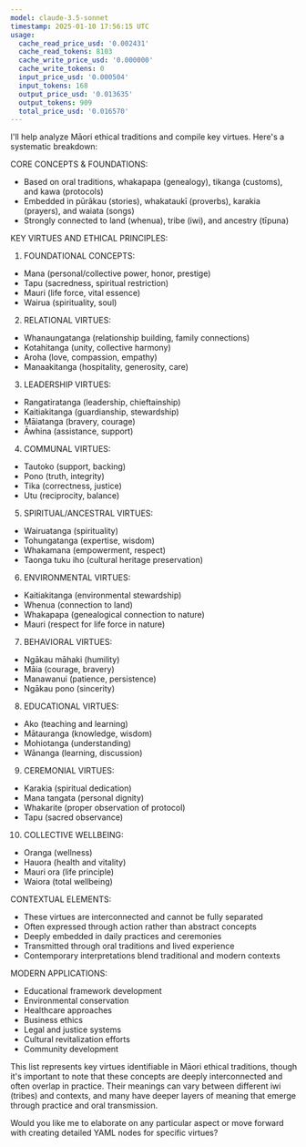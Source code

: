 ```yaml
---
model: claude-3.5-sonnet
timestamp: 2025-01-10 17:56:15 UTC
usage:
  cache_read_price_usd: '0.002431'
  cache_read_tokens: 8103
  cache_write_price_usd: '0.000000'
  cache_write_tokens: 0
  input_price_usd: '0.000504'
  input_tokens: 168
  output_price_usd: '0.013635'
  output_tokens: 909
  total_price_usd: '0.016570'
---
```


I'll help analyze Māori ethical traditions and compile key virtues. Here's a systematic breakdown:

CORE CONCEPTS & FOUNDATIONS:
- Based on oral traditions, whakapapa (genealogy), tikanga (customs), and kawa (protocols)
- Embedded in pūrākau (stories), whakataukī (proverbs), karakia (prayers), and waiata (songs)
- Strongly connected to land (whenua), tribe (iwi), and ancestry (tīpuna)

KEY VIRTUES AND ETHICAL PRINCIPLES:

1. FOUNDATIONAL CONCEPTS:
- Mana (personal/collective power, honor, prestige)
- Tapu (sacredness, spiritual restriction)
- Mauri (life force, vital essence)
- Wairua (spirituality, soul)

2. RELATIONAL VIRTUES:
- Whanaungatanga (relationship building, family connections)
- Kotahitanga (unity, collective harmony)
- Aroha (love, compassion, empathy)
- Manaakitanga (hospitality, generosity, care)

3. LEADERSHIP VIRTUES:
- Rangatiratanga (leadership, chieftainship)
- Kaitiakitanga (guardianship, stewardship)
- Māiatanga (bravery, courage)
- Āwhina (assistance, support)

4. COMMUNAL VIRTUES:
- Tautoko (support, backing)
- Pono (truth, integrity)
- Tika (correctness, justice)
- Utu (reciprocity, balance)

5. SPIRITUAL/ANCESTRAL VIRTUES:
- Wairuatanga (spirituality)
- Tohungatanga (expertise, wisdom)
- Whakamana (empowerment, respect)
- Taonga tuku iho (cultural heritage preservation)

6. ENVIRONMENTAL VIRTUES:
- Kaitiakitanga (environmental stewardship)
- Whenua (connection to land)
- Whakapapa (genealogical connection to nature)
- Mauri (respect for life force in nature)

7. BEHAVIORAL VIRTUES:
- Ngākau māhaki (humility)
- Māia (courage, bravery)
- Manawanui (patience, persistence)
- Ngākau pono (sincerity)

8. EDUCATIONAL VIRTUES:
- Ako (teaching and learning)
- Mātauranga (knowledge, wisdom)
- Mohiotanga (understanding)
- Wānanga (learning, discussion)

9. CEREMONIAL VIRTUES:
- Karakia (spiritual dedication)
- Mana tangata (personal dignity)
- Whakarite (proper observation of protocol)
- Tapu (sacred observance)

10. COLLECTIVE WELLBEING:
- Oranga (wellness)
- Hauora (health and vitality)
- Mauri ora (life principle)
- Waiora (total wellbeing)

CONTEXTUAL ELEMENTS:
- These virtues are interconnected and cannot be fully separated
- Often expressed through action rather than abstract concepts
- Deeply embedded in daily practices and ceremonies
- Transmitted through oral traditions and lived experience
- Contemporary interpretations blend traditional and modern contexts

MODERN APPLICATIONS:
- Educational framework development
- Environmental conservation
- Healthcare approaches
- Business ethics
- Legal and justice systems
- Cultural revitalization efforts
- Community development

This list represents key virtues identifiable in Māori ethical traditions, though it's important to note that these concepts are deeply interconnected and often overlap in practice. Their meanings can vary between different iwi (tribes) and contexts, and many have deeper layers of meaning that emerge through practice and oral transmission.

Would you like me to elaborate on any particular aspect or move forward with creating detailed YAML nodes for specific virtues?
